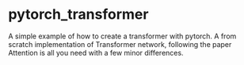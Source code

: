 # pytorch_transformer
A simple example of how to create a transformer with pytorch.
A from scratch implementation of Transformer network, following the paper Attention is all you need with a few minor differences.
